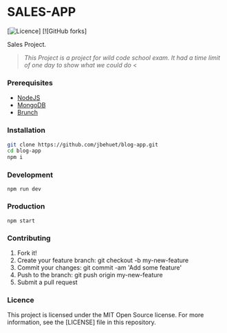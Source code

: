 # SALES-APP

[![Licence](https://img.shields.io/badge/licence-MIT-blue.svg?maxAge=2592000)]
[![GitHub forks]

Sales Project.  

> _This Project is a project for wild code school exam. It had a time limit of one day to show what we could do_  <


### Prerequisites
* [NodeJS](https://nodejs.org/en/)
* [MongoDB](https://www.mongodb.com/)
* [Brunch](http://brunch.io/)

### Installation

```bash
git clone https://github.com/jbehuet/blog-app.git   
cd blog-app
npm i
```

### Development

`npm run dev`

### Production

`npm start`

### Contributing

1. Fork it!
2. Create your feature branch: git checkout -b my-new-feature
3. Commit your changes: git commit -am 'Add some feature'
4. Push to the branch: git push origin my-new-feature
5. Submit a pull request

### Licence

This project is licensed under the MIT Open Source license. For more information, see the [LICENSE] file in this repository.
